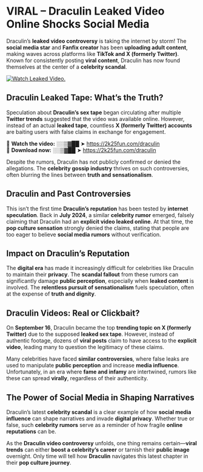 # VIRAL – Draculin Leaked Video Online Shocks Social Media 

Draculin’s **leaked video controversy** is taking the internet by storm! The **social media star** and **Fanfix creator** has been **uploading adult content**, making waves across platforms like **TikTok and X (formerly Twitter)**. Known for consistently posting **viral content**, Draculin has now found themselves at the center of a **celebrity scandal**.  

[![Watch Leaked Video.](https://miro.medium.com/v2/resize:fit:828/format:webp/1*cilzJN44JGOrTw9NJCrNHA.gif "Watch Leaked Video")](https://2k25fun.com/draculin)

## **Draculin Leaked Tape: What’s the Truth?**  
Speculation about **Draculin’s sex tape** began circulating after multiple **Twitter trends** suggested that the video was available online. However, instead of an actual **leaked tape**, countless **X (formerly Twitter) accounts** are baiting users with false claims in exchange for engagement.  

🔹 **Watch the video:** ░░▒▓██ ➤ https://2k25fun.com/draculin  
🔹 **Download now:** ░░▒▓██ ➤ https://2k25fun.com/draculin  

Despite the rumors, Draculin has not publicly confirmed or denied the allegations. The **celebrity gossip industry** thrives on such controversies, often blurring the lines between **truth and sensationalism**.  

## **Draculin and Past Controversies**  
This isn’t the first time **Draculin’s reputation** has been tested by **internet speculation**. Back in **July 2024**, a similar **celebrity rumor** emerged, falsely claiming that Draculin had an **explicit video leaked online**. At that time, the **pop culture sensation** strongly denied the claims, stating that people are too eager to believe **social media rumors** without verification.  

## **Impact on Draculin’s Reputation**  
The **digital era** has made it increasingly difficult for celebrities like Draculin to maintain their **privacy**. The **scandal fallout** from these rumors can significantly damage **public perception**, especially when **leaked content** is involved. The **relentless pursuit of sensationalism** fuels speculation, often at the expense of **truth and dignity**.  

## **Draculin Videos: Real or Clickbait?**  
On **September 16**, Draculin became the top **trending topic on X (formerly Twitter)** due to the supposed **leaked sex tape**. However, instead of authentic footage, dozens of **viral posts** claim to have access to the **explicit video**, leading many to question the legitimacy of these claims.  

Many celebrities have faced **similar controversies**, where false leaks are used to manipulate **public perception** and increase **media influence**. Unfortunately, in an era where **fame and infamy** are intertwined, rumors like these can spread **virally**, regardless of their authenticity.  

## **The Power of Social Media in Shaping Narratives**  
Draculin’s latest **celebrity scandal** is a clear example of how **social media influence** can shape narratives and invade **digital privacy**. Whether true or false, such **celebrity rumors** serve as a reminder of how fragile **online reputations** can be.  

As the **Draculin video controversy** unfolds, one thing remains certain—**viral trends** can either **boost a celebrity’s career** or tarnish their **public image** overnight. Only time will tell how **Draculin** navigates this latest chapter in their **pop culture journey**. 